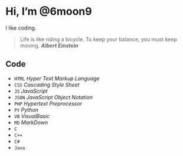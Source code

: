 # Hi, I’m @6moon9

I like coding.

> Life is like riding a bicycle. To keep your balance, you must keep moving. ***Albert Einstein***

## Code
- `HTML` _Hyper Text Markup Language_
- `CSS` _Cascading Style Sheet_
- `JS` _JavaScript_
- `JSON` _JavaScript Object Notation_
- `PHP` _Hypertext Preprocessor_
- `PY` _Python_
- `VB` _VisualBasic_
- `MD` _MarkDown_
- `C`
- `C++`
- `C#`
- `Java`
